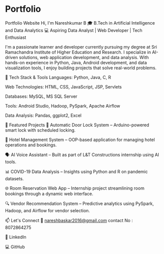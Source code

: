 # Portfolio
Portfolio Website
Hi, I'm Nareshkumar B
🎓 B.Tech in Artificial Intelligence and Data Analytics
💻 Aspiring Data Analyst | Web Developer | Tech Enthusiast

I'm a passionate learner and developer currently pursuing my degree at Sri Ramachandra Institute of Higher Education and Research. I specialize in AI-driven solutions, web application development, and data analysis. With hands-on experience in Python, Java, Android development, and data visualization tools, I enjoy building projects that solve real-world problems.

🔧 Tech Stack & Tools
Languages: Python, Java, C, R

Web Technologies: HTML, CSS, JavaScript, JSP, Servlets

Databases: MySQL, MS SQL Server

Tools: Android Studio, Hadoop, PySpark, Apache Airflow

Data Analysis: Pandas, ggplot2, Excel

🚀 Featured Projects
🔐 Automatic Door Lock System – Arduino-powered smart lock with scheduled locking.

🏨 Hotel Management System – OOP-based application for managing hotel operations and bookings.

🗣️ AI Voice Assistant – Built as part of L&T Constructions internship using AI tools.

📊 COVID-19 Data Analysis – Insights using Python and R on pandemic datasets.

🌐 Room Reservation Web App – Internship project streamlining room bookings through a dynamic web interface.

🔍 Vendor Recommendation System – Predictive analytics using PySpark, Hadoop, and Airflow for vendor selection.

📫 Let's Connect
📧 nareshbaskar2016@gmail.com
contact No : 8072864275

🔗 LinkedIn

💻 GitHub
